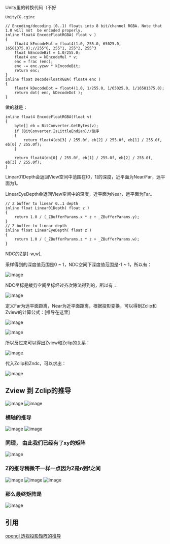 Unity里的转换代码（不好
```
UnityCG.cginc

// Encoding/decoding [0..1) floats into 8 bit/channel RGBA. Note that 1.0 will not  be encoded properly.
inline float4 EncodeFloatRGBA( float v )
{
    float4 kEncodeMul = float4(1.0, 255.0, 65025.0, 16581375.0);//255^0, 255^1, 255^2, 255^3
    float kEncodeBit = 1.0/255.0;
    float4 enc = kEncodeMul * v;
    enc = frac (enc);
    enc -= enc.yzww * kEncodeBit;
    return enc;
}
inline float DecodeFloatRGBA( float4 enc )
{
    float4 kDecodeDot = float4(1.0, 1/255.0, 1/65025.0, 1/16581375.0);
    return dot( enc, kDecodeDot );
}
```

做的就是：

```
inline float4 EncodeFloatRGBA(float v)
{
    byte[] eb = BitConverter.GetBytes(v);
    if (BitConverter.IsLittleEndian)//倒序
    {
        return float4(eb[3] / 255.0f, eb[2] / 255.0f, eb[1] / 255.0f, eb[0] / 255.0f);
    }

    return float4(eb[0] / 255.0f, eb[1] / 255.0f, eb[2] / 255.0f, eb[3] / 255.0f);
}
```

Linear01Depth会返回View空间中范围在(0，1]的深度，近平面为Near/Far，远平面为1。

LinearEyeDepth会返回View空间中的深度，近平面为Near，远平面为Far。

```
// Z buffer to linear 0..1 depth
inline float Linear01Depth( float z )
{
    return 1.0 / (_ZBufferParams.x * z + _ZBufferParams.y);
}
// Z buffer to linear depth
inline float LinearEyeDepth( float z )
{
    return 1.0 / (_ZBufferParams.z * z + _ZBufferParams.w);
}
```

NDC的Z是[-w,w], 


采样得到的深度值范围是0 ~ 1，NDC空间下深度值范围是-1 ~ 1，所以有：

![image](https://user-images.githubusercontent.com/29577919/169681794-0804dea3-f8ff-4fde-9fe7-0d2d6b5c28cd.png)

NDC坐标是裁剪空间坐标经过齐次除法得到的，所以有：

![image](https://user-images.githubusercontent.com/29577919/169681798-217ae5c5-688f-4131-a41b-52ca0bdb3881.png)

定义Far为远平面距离，Near为近平面距离，根据投影变换，可以得到Zclip和Zview的计算公式：[推导在这里]

![image](https://user-images.githubusercontent.com/29577919/169681800-21abe9d8-5251-467b-9436-3af1019b5399.png)

![image](https://user-images.githubusercontent.com/29577919/169681801-72fab073-fd23-4f77-9b77-e284c020806e.png)

所以反过来可以得出Zview和Zclip的关系：

![image](https://user-images.githubusercontent.com/29577919/169681803-749a4010-99fb-4727-89eb-85811bd796bc.png)

代入Zclip和Zndc，可以求出：

![image](https://user-images.githubusercontent.com/29577919/169681804-f57ad9a6-b4f4-4a05-8ddb-50014638fd83.png)


## Zview 到 Zclip的推导

![image](https://user-images.githubusercontent.com/29577919/169683913-2f170b91-5b65-4000-9363-4e42d376c60d.png)
![image](https://user-images.githubusercontent.com/29577919/169683916-f69bf0a1-e2bb-4f5e-83b1-c4387886383e.png)
### 横轴的推导
![image](https://user-images.githubusercontent.com/29577919/169683949-5864d77f-9270-4716-b599-1f38dab1eccd.png)
![image](https://user-images.githubusercontent.com/29577919/169683946-d3368dfe-19af-4102-8db2-0d4c5471313e.png)
### 同理， 由此我们已经有了xy的矩阵
![image](https://user-images.githubusercontent.com/29577919/169683972-c710fa5f-1f91-4edb-be84-153daa4a3e11.png)
### Z的推导稍微不一样一点因为Z是n到f之间
![image](https://user-images.githubusercontent.com/29577919/169683981-531c9ce3-07fb-4e07-9846-b05fc1059f20.png)
![image](https://user-images.githubusercontent.com/29577919/169683991-b9a65e7c-38fa-4355-8db3-1f472a2fc718.png)
![image](https://user-images.githubusercontent.com/29577919/169683995-f5079afe-1709-4706-a315-4bc9479e96cc.png)
### 那么最终矩阵是
![image](https://user-images.githubusercontent.com/29577919/169684003-2af79d2b-e30f-416a-8e93-e829e21274b2.png)

## 引用
[opengl 透视投影矩阵的推导](https://www.scratchapixel.com/lessons/3d-basic-rendering/perspective-and-orthographic-projection-matrix/opengl-perspective-projection-matrix)
